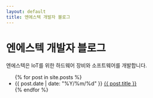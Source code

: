 ```yaml
---
layout: default
title: 엔에스텍 개발자 블로그
---
```


# 엔에스텍 개발자 블로그

엔에스텍은 IoT를 위한 하드웨어 장비와 소프트웨어를 개발합니다.

<ul>
  {% for post in site.posts %}
    <li>
      {{ post.date | date: "%Y/%m/%d" }} <a href="{{ post.url }}">{{ post.title }}</a>
    </li>
  {% endfor %}
</ul>